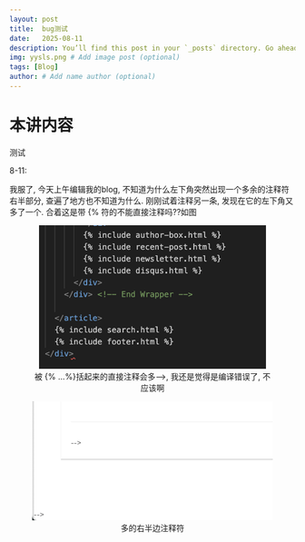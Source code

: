 ```yaml
---
layout: post
title:  bug测试
date:   2025-08-11
description: You’ll find this post in your `_posts` directory. Go ahead and edit it and re-build the site to see your changes. # Add post description (optional)
img: yysls.png # Add image post (optional)
tags: [Blog]
author: # Add name author (optional)
---
```

# 本讲内容

测试

8-11:

我服了, 今天上午编辑我的blog, 不知道为什么左下角突然出现一个多余的注释符右半部分, 查遍了地方也不知道为什么. 刚刚试着注释另一条, 发现在它的左下角又多了一个. 合着这是带 {% 符的不能直接注释吗??如图

<figure style="text-align: center;">
<img src="/assets/img/testbug1.png" alt="" width="400">
<figcaption>被 {% ...%}括起来的直接注释会多-->, 我还是觉得是编译错误了, 不应该啊</figcaption>
</figure>

<figure style="text-align: center;">
<img src="/assets/img/testbug2.png" alt="" width="500">
<figcaption>多的右半边注释符</figcaption>
</figure>




